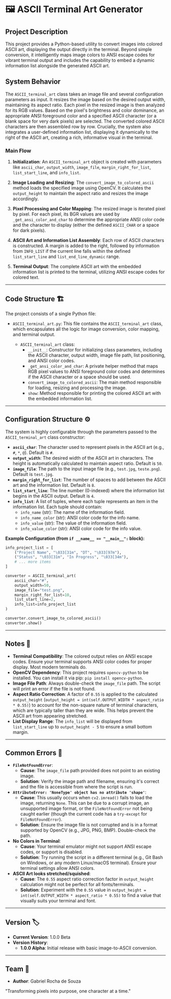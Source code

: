 
# 🖼️ ASCII Terminal Art Generator

## Project Description
This project provides a Python-based utility to convert images into colored ASCII art, displaying the output directly in the terminal. Beyond simple conversion, it intelligently maps image colors to ANSI escape codes for vibrant terminal output and includes the capability to embed a dynamic information list alongside the generated ASCII art.

## System Behavior
The `ASCII_terminal_art` class takes an image file and several configuration parameters as input. It resizes the image based on the desired output width, maintaining its aspect ratio. Each pixel in the resized image is then analyzed for its RGB values. Based on the pixel's brightness and color dominance, an appropriate ANSI foreground color and a specified ASCII character (or a blank space for very dark pixels) are selected. The converted colored ASCII characters are then assembled row by row. Crucially, the system also integrates a user-defined information list, displaying it dynamically to the right of the ASCII art, creating a rich, informative visual in the terminal.

### Main Flow
1. **Initialization**: An `ASCII_terminal_art` object is created with parameters like `ascii_char`, `output_width`, `image_file`, `margin_right_for_list`, `list_start_line`, and `info_list`.

2. **Image Loading and Resizing**: The `convert_image_to_colored_ascii` method loads the specified image using OpenCV. It calculates the `output_height` to maintain the aspect ratio and resizes the image accordingly.

3. **Pixel Processing and Color Mapping**: The resized image is iterated pixel by pixel. For each pixel, its BGR values are used by `_get_ansi_color_and_char` to determine the appropriate ANSI color code and the character to display (either the defined `ASCII_CHAR` or a space for dark pixels).

4. **ASCII Art and Information List Assembly**: Each row of ASCII characters is constructed. A margin is added to the right, followed by information from `INFO_LIST` if the current line falls within the defined `list_start_line` and `list_end_line_dynamic` range.

5. **Terminal Output**: The complete ASCII art with the embedded information list is printed to the terminal, utilizing ANSI escape codes for colored text.

---

## Code Structure 🏗️
The project consists of a single Python file:

* `ASCII_terminal_art.py`: This file contains the `ASCII_terminal_art` class, which encapsulates all the logic for image conversion, color mapping, and terminal output. 

    * `ASCII_terminal_art` class:
        * `__init__`: Constructor for initializing class parameters, including the ASCII character, output width, image file path, list positioning, and ANSI color codes.
        * `_get_ansi_color_and_char`: A private helper method that maps RGB pixel values to ANSI foreground color codes and determines if the ASCII character or a space should be used.
        * `convert_image_to_colored_ascii`: The main method responsible for loading, resizing and processing the image. 
        * `show`: Method responsible for printing the colored ASCII art with the embedded information list.
---

## Configuration Structure ⚙️
The system is highly configurable through the parameters passed to the `ASCII_terminal_art` class constructor:

* **`ascii_char`**: The character used to represent pixels in the ASCII art (e.g., `#`, `*`, `@`). Default is `#`.
* **`output_width`**: The desired width of the ASCII art in characters. The height is automatically calculated to maintain aspect ratio. Default is `50`.
* **`image_file`**: The path to the input image file (e.g., `test.jpg`, `teste.png`). Default is `test.jpg`.
* **`margin_right_for_list`**: The number of spaces to add between the ASCII art and the information list. Default is `8`.
* **`list_start_line`**: The line number (0-indexed) where the information list begins in the ASCII output. Default is `4`.
* **`info_list`**: A list of tuples, where each tuple represents an item in the information list. Each tuple should contain:
    * `info_name` (str): The name of the information field.
    * `info_name_color` (str): ANSI color code for the info name.
    * `info_value` (str): The value of the information field.
    * `info_value_color` (str): ANSI color code for the info value.

**Example Configuration (from `if __name__ == "__main__":` block):**

```python
info_project_list = [
    ("Project Name", "\033[31m", "DT", "\033[97m"),
    ("Status", "\033[31m", "In Progress", "\033[34m"),
    # ... more items
]

converter = ASCII_terminal_art(
    ascii_char="#",
    output_width=50,
    image_file="test.png",
    margin_right_for_list=10,
    list_start_line=2,
    info_list=info_project_list
)

converter.convert_image_to_colored_ascii()
converter.show() 

```

---

## Notes 📝
* **Terminal Compatibility**: The colored output relies on ANSI escape codes. Ensure your terminal supports ANSI color codes for proper display. Most modern terminals do.
* **OpenCV Dependency**: This project requires `opencv-python` to be installed. You can install it via pip: `pip install opencv-python`.
* **Image File Path**: Always double-check the `image_file` path. The script will print an error if the file is not found.
* **Aspect Ratio Correction**: A factor of `0.55` is applied to the calculated `output_height` (`output_height = int(self.OUTPUT_WIDTH * aspect_ratio * 0.55)`) to account for the non-square nature of terminal characters, which are typically taller than they are wide. This helps prevent the ASCII art from appearing stretched.
* **List Display Range**: The `info_list` will be displayed from `list_start_line` up to `output_height - 5` to ensure a small bottom margin.

---

## Common Errors 🐛
* **`FileNotFoundError`**:
    * **Cause**: The `image_file` path provided does not point to an existing image.
    * **Solution**: Verify the image path and filename, ensuring it's correct and the file is accessible from where the script is run.
* **`AttributeError: 'NoneType' object has no attribute 'shape'`**:
    * **Cause**: This usually occurs when `cv2.imread()` fails to load the image, returning `None`. This can be due to a corrupt image, an unsupported image format, or the `FileNotFoundError` not being caught earlier (though the current code has a `try-except` for `FileNotFoundError`).
    * **Solution**: Ensure the image file is not corrupted and is in a format supported by OpenCV (e.g., JPG, PNG, BMP). Double-check the path.
* **No Colors in Terminal**:
    * **Cause**: Your terminal emulator might not support ANSI escape codes, or support is disabled.
    * **Solution**: Try running the script in a different terminal (e.g., Git Bash on Windows, or any modern Linux/macOS terminal). Ensure your terminal settings allow ANSI colors.
* **ASCII Art looks stretched/squished**:
    * **Cause**: The `0.55` aspect ratio correction factor in `output_height` calculation might not be perfect for all fonts/terminals.
    * **Solution**: Experiment with the `0.55` value in `output_height = int(self.OUTPUT_WIDTH * aspect_ratio * 0.55)` to find a value that visually suits your terminal and font.

---

## Version 🏷️
* **Current Version**: 1.0.0 Beta
* **Version History**:
    * **1.0.0 Alpha**: Initial release with basic image-to-ASCII conversion.

---

## Team 👥
* **Author**: Gabriel Rocha de Souza   

"Transforming pixels into purpose, one character at a time."
